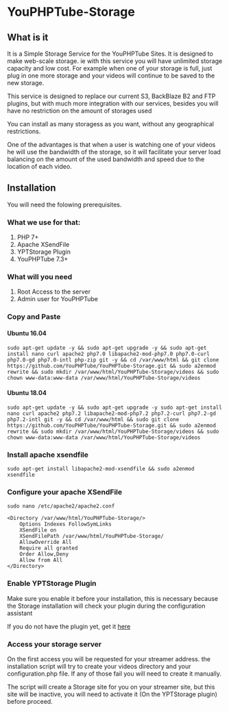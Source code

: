 # YouPHPTube-Storage

## What is it

It is a Simple Storage Service for the YouPHPTube Sites. It is designed to make web-scale storage. 
ie with this service you will have unlimited storage capacity and low cost. 
For example when one of your storage is full, just plug in one more storage and your videos will continue to be saved to the new storage.

This service is designed to replace our current S3, BackBlaze B2 and FTP plugins, but with much more integration with our services, 
besides you will have no restriction on the amount of storages used

You can install as many storagess as you want, without any geographical restrictions.

One of the advantages is that when a user is watching one of your videos he will use the bandwidth of the storage, so it will facilitate your server load balancing on the amount of the used bandwidth and speed due to the location of each video.

## Installation 

You will need the folowing prerequisites.

### What we use for that:
1. PHP 7+
1. Apache XSendFile
1. YPTStorage Plugin
1. YouPHPTube 7.3+

### What will you need
1. Root Access to the server
1. Admin user for YouPHPTube

### Copy and Paste

#### Ubuntu 16.04
    sudo apt-get update -y && sudo apt-get upgrade -y && sudo apt-get install nano curl apache2 php7.0 libapache2-mod-php7.0 php7.0-curl php7.0-gd php7.0-intl php-zip git -y && cd /var/www/html && git clone https://github.com/YouPHPTube/YouPHPTube-Storage.git && sudo a2enmod rewrite && sudo mkdir /var/www/html/YouPHPTube-Storage/videos && sudo chown www-data:www-data /var/www/html/YouPHPTube-Storage/videos
    
#### Ubuntu 18.04
    sudo apt-get update -y && sudo apt-get upgrade -y sudo apt-get install nano curl apache2 php7.2 libapache2-mod-php7.2 php7.2-curl php7.2-gd php7.2-intl git -y && cd /var/www/html && sudo git clone https://github.com/YouPHPTube/YouPHPTube-Storage.git && sudo a2enmod rewrite && sudo mkdir /var/www/html/YouPHPTube-Storage/videos && sudo chown www-data:www-data /var/www/html/YouPHPTube-Storage/videos

### Install apache xsendfile

    sudo apt-get install libapache2-mod-xsendfile && sudo a2enmod xsendfile

### Configure your apache XSendFile

    sudo nano /etc/apache2/apache2.conf

    <Directory /var/www/html/YouPHPTube-Storage/>
        Options Indexes FollowSymLinks
        XSendFile on
        XSendFilePath /var/www/html/YouPHPTube-Storage/
        AllowOverride All
        Require all granted
        Order Allow,Deny
        Allow from All
    </Directory>

### Enable YPTStorage Plugin

Make sure you enable it before your installation, this is necessary because the Storage installation will check your plugin during the configuration assistant

If you do not have the plugin yet, get it [here](https://www.youphptube.com/plugins/)

### Access your storage server

On the first access you will be requested for your streamer address. the installation script will try to create your videos directory and your configuration.php file. If any of those fail you will need to create it manually.

The script will create a Storage site for you on your streamer site, but this site will be inactive, you will need to activate it (On the YPTStorage plugin) before proceed.
